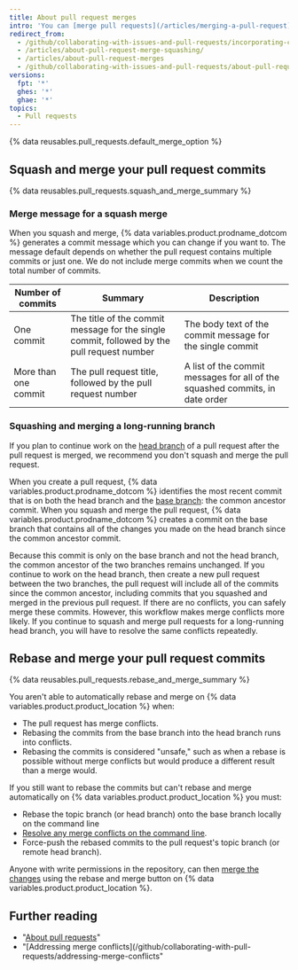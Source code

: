 ```yaml
---
title: About pull request merges
intro: 'You can [merge pull requests](/articles/merging-a-pull-request) by retaining all the commits in a feature branch, squashing all commits into a single commit, or by rebasing individual commits from the `head` branch onto the `base` branch.'
redirect_from:
  - /github/collaborating-with-issues-and-pull-requests/incorporating-changes-from-a-pull-request/about-pull-request-merges
  - /articles/about-pull-request-merge-squashing/
  - /articles/about-pull-request-merges
  - /github/collaborating-with-issues-and-pull-requests/about-pull-request-merges
versions:
  fpt: '*'
  ghes: '*'
  ghae: '*'
topics:
  - Pull requests
---
```

{% data reusables.pull_requests.default_merge_option %}

## Squash and merge your pull request commits

{% data reusables.pull_requests.squash_and_merge_summary %}

### Merge message for a squash merge

When you squash and merge, {% data variables.product.prodname_dotcom %} generates a commit message which you can change if you want to. The message default depends on whether the pull request contains multiple commits or just one. We do not include merge commits when we count the total number of commits.

Number of commits | Summary | Description |
----------------- | ------- | ----------- |
One commit | The title of the commit message for the single commit, followed by the pull request number | The body text of the commit message for the single commit
More than one commit | The pull request title, followed by the pull request number | A list of the commit messages for all of the squashed commits, in date order

### Squashing and merging a long-running branch

If you plan to continue work on the [head branch](/github/getting-started-with-github/github-glossary#head-branch) of a pull request after the pull request is merged, we recommend you don't squash and merge the pull request.

When you create a pull request, {% data variables.product.prodname_dotcom %} identifies the most recent commit that is on both the head branch and the [base branch](/github/getting-started-with-github/github-glossary#base-branch): the common ancestor commit. When you squash and merge the pull request, {% data variables.product.prodname_dotcom %} creates a commit on the base branch that contains all of the changes you made on the head branch since the common ancestor commit.

Because this commit is only on the base branch and not the head branch, the common ancestor of the two branches remains unchanged. If you continue to work on the head branch, then create a new pull request between the two branches, the pull request will include all of the commits since the common ancestor, including commits that you squashed and merged in the previous pull request. If there are no conflicts, you can safely merge these commits. However, this workflow makes merge conflicts more likely. If you continue to squash and merge pull requests for a long-running head branch, you will have to resolve the same conflicts repeatedly.

## Rebase and merge your pull request commits

{% data reusables.pull_requests.rebase_and_merge_summary %}

You aren't able to automatically rebase and merge on {% data variables.product.product_location %} when:
- The pull request has merge conflicts.
- Rebasing the commits from the base branch into the head branch runs into conflicts.
- Rebasing the commits is considered "unsafe," such as when a rebase is possible without merge conflicts but would produce a different result than a merge would.

If you still want to rebase the commits but can't rebase and merge automatically on {% data variables.product.product_location %} you must:
- Rebase the topic branch (or head branch) onto the base branch locally on the command line
- [Resolve any merge conflicts on the command line](/articles/resolving-a-merge-conflict-using-the-command-line/).
- Force-push the rebased commits to the pull request's topic branch (or remote head branch).

Anyone with write permissions in the repository, can then [merge the changes](/articles/merging-a-pull-request/) using the rebase and merge button on {% data variables.product.product_location %}.

## Further reading

- "[About pull requests](/articles/about-pull-requests/)"
- "[Addressing merge conflicts](/github/collaborating-with-pull-requests/addressing-merge-conflicts"
